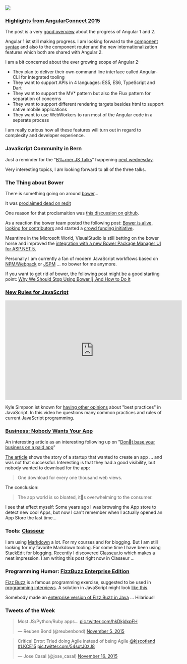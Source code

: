 
<img class="jb-main-img" src="https://lh3.googleusercontent.com/-gKZMJTB1GpE/VlJg022lzCI/AAAAAAAACgw/NKJKcHZWCss/s912-Ic42/Bower_Dead.png">

### [Highlights from AngularConnect 2015 ](http://angularjs.blogspot.ch/2015/11/highlights-from-angularconnect-2015.html)

The post is a very [good overview](http://angularjs.blogspot.ch/2015/11/highlights-from-angularconnect-2015.html) about the progress of Angular 1 and 2.

Angular 1 ist still making progress. I am looking forward to the [component syntax](http://toddmotto.com/exploring-the-angular-1-5-component-method/) and also to the component router and the new internationalization features which both are shared with Angular 2.

I am a bit concerned about the ever growing scope of Angular 2: 
- They plan to deliver their own command line interface called Angular-CLI for integrated tooling
- They want to support APIs in 4 languages: ES5, ES6, TypeScript and Dart
- They want to support the MV* pattern but also the Flux pattern for separation of concerns
- They want to support different rendering targets besides html to support native mobile applications
- They want to use WebWorkers to run most of the Angular code in a seperate process

I am really curious how all these features will turn out in regard to complexity and developer experience.


### JavaScript Community in Bern
Just a reminder for the "[B‰rner JS Talks](https://twitter.com/bernerJS)" happening [next wednesday](http://techup.ch/2203/brner-js-talks).

Very interesting topics, I am looking forward to all of the three talks.


### The Thing about Bower
There is something going on around [bower](http://bower.io/)...

It was [proclaimed dead on redit](https://www.reddit.com/r/javascript/comments/3sol5h/bower_development_effectively_stopped/)

One reason for that proclamaition was [this discussion on github](https://github.com/bower/bower/pull/1748#issuecomment-150104311).

As a reaction the bower team posted the following post: [Bower is alive, looking for contributors](http://bower.io/blog/2015/bower-alive-looking-contributors/) and started a [crowd funding initiative](https://salt.bountysource.com/teams/bower).

Meantime in the Microsoft World, VisualStudio is still betting on the bower horse and improved the [integration with a new Bower Package Manager UI for ASP.NET 5.](http://blogs.msdn.com/b/webdev/archive/2015/11/18/announcing-asp-net-5-release-candidate-1.aspx)

Personally I am currently a fan of modern JavaScript workflows based on [NPM/Webpack](https://webpack.github.io/) or [JSPM](http://jspm.io/) ... no bower for me anymore.

If you want to get rid of bower, the following post might be a good starting point: [Why We Should Stop Using Bower  And How to Do It](http://gofore.com/ohjelmistokehitys/stop-using-bower/)

### [New Rules for JavaScript](https://www.youtube.com/watch?v=S4cvuuq3OKY)
<iframe width="560" height="315" src="https://www.youtube.com/embed/S4cvuuq3OKY" frameborder="0" allowfullscreen></iframe>

Kyle Simpson ist known for [having other opinions](https://twitter.com/getify/status/664488153097502720) about "best practices" in JavaScript. In this video he questions many common practices and rules of current JavaScript programming. 

### [Business: Nobody Wants Your App](https://medium.com/swlh/nobody-wants-your-app-6af1f7f69cb7#.ul2ehz4fx)
An interesting article as an interesting following up on "[Dont base your business on a paid app](https://signalvnoise.com/posts/3956-dont-base-your-business-on-a-paid-app)"

[The article](https://medium.com/swlh/nobody-wants-your-app-6af1f7f69cb7#.ul2ehz4fx) shows the story of a startup that wanted to create an app ... and was not that successful.
Interesting is that they had a good visibility, but nobody wanted to download for the app:

> One download for every one thousand web views.

The conclusion: 

> The app world is so bloated, its overwhelming to the consumer.

I see that effect myself: Some years ago I was browsing the App store to detect new cool Apps, but now I can't remember when I actually opened an App Store the last time...



### Tools: [Classeur](http://classeur.io/)
I am using [Markdown](https://en.wikipedia.org/wiki/Markdown) a lot. For my courses and for blogging. But I am still looking for my favorite Markdown tooling. For some time I have been using StackEdit for blogging. Recently I discovered [Classeur.io](http://classeur.io/) which makes a neat impression. I am writing this post right now in Classeur ...


### Programming Humor: [FizzBuzz Enterprise Edition](https://github.com/EnterpriseQualityCoding/FizzBuzzEnterpriseEdition)

[Fizz Buzz](https://en.wikipedia.org/wiki/Fizz_buzz) is a famous programming exercise, suggested to be used in [programming interviews](http://blog.codinghorror.com/why-cant-programmers-program/). A solution in JavaScript might look [like this](https://gist.github.com/jaysonrowe/1592432).

Somebody made an [enterprise version of Fizz Buzz in Java](https://github.com/EnterpriseQualityCoding/FizzBuzzEnterpriseEdition) ... Hilarious!


### Tweets of the Week

<blockquote class="twitter-tweet" lang="en"><p lang="en" dir="ltr">Most JS/Python/Ruby apps... <a href="https://t.co/hkDkjdxpFH">pic.twitter.com/hkDkjdxpFH</a></p>&mdash; Reuben Bond (@reubenbond) <a href="https://twitter.com/reubenbond/status/662061791497744384">November 5, 2015</a></blockquote>
<script async src="//platform.twitter.com/widgets.js" charset="utf-8"></script>


<blockquote class="twitter-tweet" lang="en"><p lang="en" dir="ltr">Critical Error: Tried doing Agile instead of being Agile <a href="https://twitter.com/kjscotland">@kjscotland</a> <a href="https://twitter.com/hashtag/LKCE15?src=hash">#LKCE15</a> <a href="https://t.co/54sotJ0zJ8">pic.twitter.com/54sotJ0zJ8</a></p>&mdash; Jose Casal (@jose_casal) <a href="https://twitter.com/jose_casal/status/666205602008420352">November 16, 2015</a></blockquote>
<script async src="//platform.twitter.com/widgets.js" charset="utf-8"></script>

